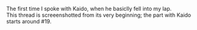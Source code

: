 The first time I spoke with Kaido, when he basiclly fell into my lap.  
This thread is screeenshotted from its very beginning; the part with Kaido starts around #19.

